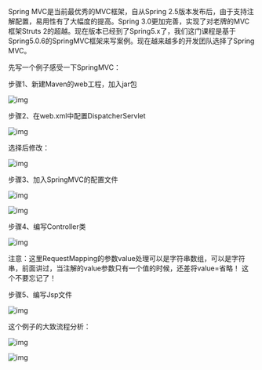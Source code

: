 Spring MVC是当前最优秀的MVC框架，自从Spring 2.5版本发布后，由于支持注解配置，易用性有了大幅度的提高。Spring 3.0更加完善，实现了对老牌的MVC框架Struts 2的超越。现在版本已经到了Spring5.x了，我们这门课程是基于Spring5.0.6的SpringMVC框架来写案例。现在越来越多的开发团队选择了Spring MVC。

先写一个例子感受一下SpringMVC：

步骤1、新建Maven的web工程，加入jar包

![img](D:/Program%20Files%20%28x86%29/Youdao/YoudaoNote/data/qq4E1DE00B6AF3A13FEF9FAA509BA5B08E/8920f952f22e4b3faeca6b9d5f2204a9/clipboard.png)

步骤2、在web.xml中配置DispatcherServlet

![img](D:/Program%20Files%20%28x86%29/Youdao/YoudaoNote/data/qq4E1DE00B6AF3A13FEF9FAA509BA5B08E/7a2492ef23f54d75ac64d437ec64a621/clipboard.png)

选择后修改：

![img](D:/Program%20Files%20%28x86%29/Youdao/YoudaoNote/data/qq4E1DE00B6AF3A13FEF9FAA509BA5B08E/3719de67e84d402aae6892c39280ecf6/clipboard.png)

步骤3、加入SpringMVC的配置文件

![img](D:/Program%20Files%20%28x86%29/Youdao/YoudaoNote/data/qq4E1DE00B6AF3A13FEF9FAA509BA5B08E/2a67c92d1dad4b509d93bbcbeac88708/clipboard.png)



![img](D:/Program%20Files%20%28x86%29/Youdao/YoudaoNote/data/qq4E1DE00B6AF3A13FEF9FAA509BA5B08E/830dde5de530400d8605717ca1ff4e5f/clipboard.png)

步骤4、编写Controller类

![img](D:/Program%20Files%20%28x86%29/Youdao/YoudaoNote/data/qq4E1DE00B6AF3A13FEF9FAA509BA5B08E/ec7d4ad3ad554bf5bbbbd20c43a39fa1/clipboard.png)

注意：这里RequestMapping的参数value处理可以是字符串数组，可以是字符串，前面讲过，当注解的value参数只有一个值的时候，还差将value=省略！ 这个不要忘记了！

步骤5、编写Jsp文件

![img](D:/Program%20Files%20%28x86%29/Youdao/YoudaoNote/data/qq4E1DE00B6AF3A13FEF9FAA509BA5B08E/2c58f0810ace4a2ca73a315d51eab00c/clipboard.png)



这个例子的大致流程分析：

![img](D:/Program%20Files%20%28x86%29/Youdao/YoudaoNote/data/qq4E1DE00B6AF3A13FEF9FAA509BA5B08E/0075501fb8a9460d90bd193b1059203f/clipboard.png)

![img](D:/Program%20Files%20%28x86%29/Youdao/YoudaoNote/data/qq4E1DE00B6AF3A13FEF9FAA509BA5B08E/31c94f89c7ba42b8895464bb2c6edb7b/clipboard.png)

